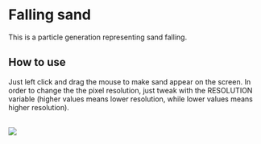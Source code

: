 # Falling sand
This is a particle generation representing sand falling.

<h2> How to use </h2>
<p> 
  Just left click and drag the mouse to make sand appear on the screen. In order to change the the pixel resolution, just tweak with the RESOLUTION variable (higher values means lower resolution, while lower values means higher resolution). 
</p>

<br>
<img src="data/example.gif">
